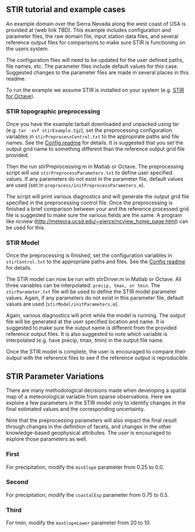 ## STIR tutorial and example cases

An example domain over the Sierra Nevada along the west coast of USA is provided at (web link TBD).  This example includes configuration and parameter files, the raw domain file, input station data files, and several reference output files for comparisons to make sure STIR is functioning on the users system.

The configuration files will need to be updated for the user defined paths, file names, etc.  The parameter files include default values for this case.  Suggested changes to the parameter files are made in several places in this readme.

To run the example we assume STIR is installed on your system (e.g. [STIR for Octave](octaveInstallReadme.md)).  

### STIR topographic preprocessing

Once you have the example tarball downloaded and unpacked using tar (e.g. `tar -xvf stirExample.tgz`), set the preprocessing configuration variables in `stirPreprocessControl.txt` to the appropirate paths and file names. See the [Config readme](configReadme.md) for details.
It is suggested that you set the output grid name to something different than the reference output grid file provided.
 
Then the run stirPreprocessing.m in Matlab or Octave.  The preprocessing script will use `stirPreprocessParameters.txt` to define user specified values.  If any parameters do not exist in the parameter file, default values are used (set in `preprocess/initPreprocessParameters.m`).

The script will print various diagnostics and will generate the output grid file specified in the preprocessing control file.
Once the preprocessing is finished a brief comparison between your and the reference processed grid file is suggested to make sure the various fields are the same.  A program like ncview (http://meteora.ucsd.edu/~pierce/ncview_home_page.html) can be used for this.


### STIR Model

Once the preprocessing is finished, set the configuration variables in `stirControl.txt` to the appropriate paths and files.  See the [Config readme](configReadme.md) for details.

The STIR model can now be run with stirDriver.m in Matlab or Octave.  All three variables can be interpolated: `precip, tmax, or tmin`.
The `stirParameter.txt` file will be used to define the STIR model parameter values.  Again, if any parameters do not exist in this parameter file, default values are used (`stirModel/initParameters.m`).

Again, various diagnostics will print while the model is running.  The output file will be generated at the user specified location and name.  It is suggested to make sure the output name is different from the provided reference output files.
It is also suggested to note which variable is interpolated (e.g. have precip, tmax, tmin) in the output file name.

Once the STIR model is complete, the user is encouraged to compare their output with the reference files to see if the reference output is reproducible.


## STIR Parameter Variations

There are many methodological decisions made when developing a spatial map of a meteorological variable from sparse observations.  Here we explore a few parameters in the STIR model only to identify changes in the final estimated values and the corresponding uncertainty.

Note that the preprocessing parameters will also impact the final result through changes in the definition of facets, and changes in the other knowledge-based geophysical attributes.  The user is encouraged to explore those parameters as well.

### First
For precipitation, modify the `minSlope` parameter from 0.25 to 0.0.

### Second
For precipitation, modify the `coastalExp` parameter from 0.75 to 0.5.

### Third
For tmin, modify the `maxSlopeLower` parameter from 20 to 10.
